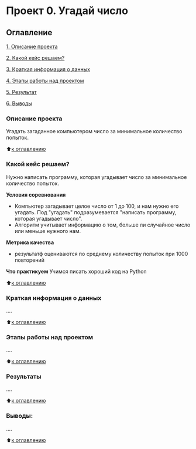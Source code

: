 # Проект 0. Угадай число

## Оглавление
[1. Описание проекта](https://github.com/Ksuchilda/sf_data_science/tree/main/project_0#описание-проекта)

[2. Какой кейс решаем?](https://github.com/Ksuchilda/sf_data_science/tree/main/project_0#какой-кейс-решаем)

[3. Краткая информация о данных](https://github.com/Ksuchilda/sf_data_science/tree/main/project_0#краткая-информация-о-данных)

[4. Этапы работы над проектом](https://github.com/Ksuchilda/sf_data_science/tree/main/project_0#этапы-работы-над-проектом)

[5. Результат](https://github.com/Ksuchilda/sf_data_science/tree/main/project_0#результаты)

[6. Выводы](https://github.com/Ksuchilda/sf_data_science/tree/main/project_0#выводы)

### Описание проекта
Угадать загаданное компьютером число за минимальное количество попыток.

:arrow_up:[к оглавлению](https://github.com/Ksuchilda/sf_data_science/tree/main/project_0#оглавление)


### Какой кейс решаем?
Нужно написать программу, которая угадывает число за минимальное количество попыток.

**Условия соревнования**
- Компьютер загадывает целое число от 1 до 100, и нам нужно его угадать. Под "угадать" подразумевается "написать программу, которая угадывает число".
- Алгоритм учитывает информацию о том, больше ли случайное число или меньше нужного нам.

**Метрика качества**
- результатф оцениваются по среднему количеству попыток при 1000 повторений

**Что практикуем**
Учимся писать хороший код на Python


:arrow_up:[к оглавлению](https://github.com/Ksuchilda/sf_data_science/tree/main/project_0#оглавление)


### Краткая информация о данных
....

:arrow_up:[к оглавлению](https://github.com/Ksuchilda/sf_data_science/tree/main/project_0#оглавление)


### Этапы работы над проектом
....

:arrow_up:[к оглавлению](https://github.com/Ksuchilda/sf_data_science/tree/main/project_0#оглавление)


### Результаты
....

:arrow_up:[к оглавлению](https://github.com/Ksuchilda/sf_data_science/tree/main/project_0#оглавление)


### Выводы:
....

:arrow_up:[к оглавлению](https://github.com/Ksuchilda/sf_data_science/tree/main/project_0#оглавление)
